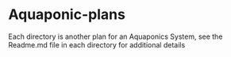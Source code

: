 # Aquaponic-plans
Each directory is another plan for an Aquaponics System, see the Readme.md file in each directory for additional details
